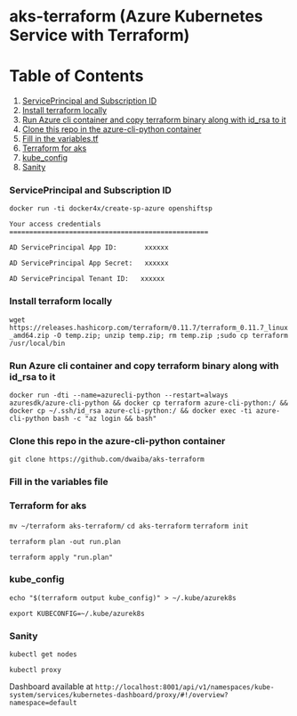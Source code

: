 # aks-terraform (Azure Kubernetes Service with Terraform)


Table of Contents
=================

1. [ServicePrincipal and Subscription ID](#serviceprincipal-and-subscription-id)
2. [Install terraform locally](#install-terraform-locally)
3. [ Run Azure cli container and  copy terraform binary along with id_rsa to it](#run-azure-cli-container-and-copy-terraform-binary-along-with-id_rsa-to-it)
4. [Clone this repo in the azure-cli-python container](#clone-this-repo-in-the-azure-cli-python-container)
5. [Fill in the variables.tf](#fill-in-the-variables-file)
6. [Terraform for aks](#terraform-for-aks)
7. [kube_config](#kube_config)
8. [Sanity](#sanity)

### ServicePrincipal and Subscription ID
`docker run -ti docker4x/create-sp-azure openshiftsp`

`Your access credentials ==================================================`

`AD ServicePrincipal App ID:       xxxxxx `

`AD ServicePrincipal App Secret:   xxxxxx `

`AD ServicePrincipal Tenant ID:   xxxxxx`

### Install terraform locally
`wget https://releases.hashicorp.com/terraform/0.11.7/terraform_0.11.7_linux_amd64.zip -O temp.zip; unzip temp.zip; rm temp.zip ;sudo cp terraform /usr/local/bin`

### Run Azure cli container and copy terraform binary along with id_rsa to it

`docker run -dti --name=azurecli-python --restart=always azuresdk/azure-cli-python && docker cp terraform azure-cli-python:/ && docker cp ~/.ssh/id_rsa azure-cli-python:/ && docker exec -ti azure-cli-python bash -c "az login && bash"`

### Clone this repo in the azure-cli-python container
`git clone https://github.com/dwaiba/aks-terraform`

### Fill in the variables file

### Terraform for aks
`mv ~/terraform aks-terraform/`
`cd aks-terraform`
`terraform init`

`terraform plan -out run.plan`

`terraform apply "run.plan"`

### kube_config
`echo "$(terraform output kube_config)" > ~/.kube/azurek8s`

`export KUBECONFIG=~/.kube/azurek8s`

### Sanity
`kubectl get nodes`

`kubectl proxy`

Dashboard available at `http://localhost:8001/api/v1/namespaces/kube-system/services/kubernetes-dashboard/proxy/#!/overview?namespace=default`

